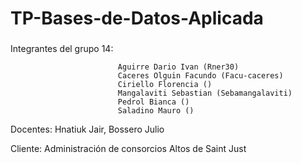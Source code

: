 # TP-Bases-de-Datos-Aplicada
###
Integrantes del grupo 14:

                            Aguirre Dario Ivan (Rner30)
                            Caceres Olguin Facundo (Facu-caceres)
                            Ciriello Florencia ()
                            Mangalaviti Sebastian (Sebamangalaviti)
                            Pedrol Bianca ()
                            Saladino Mauro ()
Docentes: Hnatiuk Jair, Bossero Julio

Cliente: Administración de consorcios Altos de Saint Just

